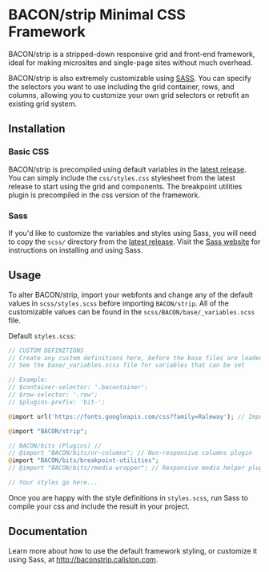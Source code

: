 
# BACON/strip Minimal CSS Framework

BACON/strip is a stripped-down responsive grid and front-end framework, ideal for making microsites and single-page sites without much overhead.

BACON/strip is also extremely customizable using [SASS](http://sass-lang.com/). You can specify the selectors you want to use including the grid container, rows, and columns, allowing you to customize your own grid selectors or retrofit an existing grid system.

## Installation

### Basic CSS

BACON/strip is precompiled using default variables in the [latest release](https://github.com/twkm/BACONstrip/releases/latest). You can simply include the `css/styles.css` stylesheet from the latest release to start using the grid and components. The breakpoint utilities plugin is precompiled in the css version of the framework.

### Sass

If you'd like to customize the variables and styles using Sass, you will need to copy the `scss/` directory from the [latest release](https://github.com/twkm/BACONstrip/releases/latest). Visit the [Sass website](http://sass-lang.com/) for instructions on installing and using Sass.

## Usage

To alter BACON/strip, import your webfonts and change any of the default values in `scss/styles.scss` before importing `BACON/strip`. All of the customizable values can be found in the `scss/BACON/base/_variables.scss` file.

Default `styles.scss`:

```PHP
// CUSTOM DEFINITIONS
// Create any custom definitions here, before the base files are loaded. 
// See the base/_variables.scss file for variables that can be set

// Example:
// $container-selector: '.bacontainer';
// $row-selector: '.row';
// $plugins-prefix: 'bit-';

@import url('https://fonts.googleapis.com/css?family=Raleway'); // Import Google Fonts

@import "BACON/strip";

// BACON/bits (Plugins) //
// @import "BACON/bits/nr-columns"; // Non-responsive columns plugin
@import "BACON/bits/breakpoint-utilities";
// @import "BACON/bits/rmedia-wrapper"; // Responsive media helper plugin

// Your styles go here...

```

Once you are happy with the style definitions in `styles.scss`, run Sass to compile your css and include the result in your project.

## Documentation

Learn more about how to use the default framework styling, or customize it using Sass, at <http://baconstrip.caliston.com>.
